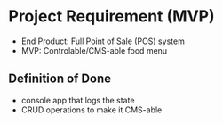# Project Requirement (MVP)

- End Product: Full Point of Sale (POS) system
- MVP: Controlable/CMS-able food menu

## Definition of Done

- console app that logs the state
- CRUD operations to make it CMS-able


